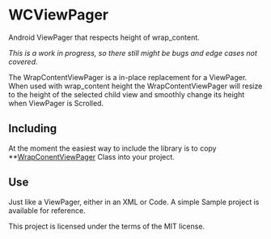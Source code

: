 # WCViewPager
Android ViewPager that respects height of wrap_content.

*This is a work in progress, so there still might be bugs and edge cases not covered.*

The WrapContentViewPager is a in-place replacement for a ViewPager.
When used with wrap_content height the WrapContentViewPager will resize to the height of the selected child view and smoothly change its height when ViewPager is Scrolled.

## Including
At the moment the easiest way to include the library is to copy **[WrapConentViewPager](https://github.com/rnevet/WCViewPager/blob/master/wcviewpager/src/main/java/nevet/me/wcviewpager/WrapContentViewPager.java) Class into your project.

## Use
Just like a ViewPager, either in an XML or Code.
A simple Sample project is available for reference.


This project is licensed under the terms of the MIT license.
